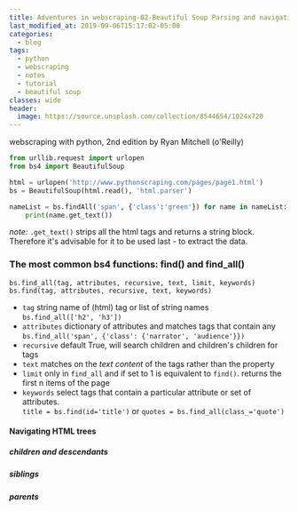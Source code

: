```yaml
---
title: Adventures in webscraping-02-Beautiful Soup Parsing and navigating html
last_modified_at: 2019-09-06T15:17:02-05:00
categories:
  - blog
tags:
  - python
  - webscraping
  - notes
  - tutorial
  - beautiful soup
classes: wide
header:
  image: https://source.unsplash.com/collection/8544654/1024x720
---
```


webscraping with python, 2nd edition by Ryan Mitchell (o'Reilly)

```python
from urllib.request import urlopen
from bs4 import BeautifulSoup

html = urlopen('http://www.pythonscraping.com/pages/page1.html')
bs = BeautifulSoup(html.read(), 'html.parser')

nameList = bs.findAll('span', {'class':'green'}) for name in nameList:
    print(name.get_text())
```
_note:_
`.get_text()` strips all the html tags and returns a string block. Therefore it's
advisable for it to be used last - to extract the data.

### The most common bs4 functions: find() and find_all()

`bs.find_all(tag, attributes, recursive, text, limit, keywords)`<br>
`bs.find(tag, attributes, recursive, text, keywords)`<br>
- `tag` string name of (html) tag or list of string names <br>
   `bs.find_all(['h2', 'h3'])`
- `attributes` dictionary of attributes and matches tags that contain any
   `bs.find_all('span', {'class': {'narrator', 'audience'}})`
- `recursive` default True, will search children and children's children for tags
- `text` matches on the _text content_ of the tags rather than the property
- `limit` only in `find_all` and if set to 1 is equivalent to `find()`. returns the first n items of the page
- `keywords` select tags that contain a particular attribute or set of attributes.<br>
   `title = bs.find(id='title')` or `quotes = bs.find_all(class_='quote')`

#### Navigating HTML trees
##### children and descendants

##### siblings

##### parents
